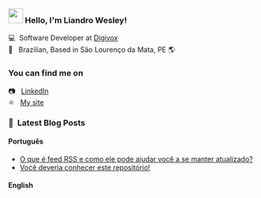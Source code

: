 ### <img src="https://media.giphy.com/media/hvRJCLFzcasrR4ia7z/giphy.gif" width="30px"> Hello, I'm Liandro Wesley!

💻 &nbsp;Software Developer at [Digivox](https://digivox.com.br) <br>
🏡 &nbsp; Brazilian, Based in São Lourenço da Mata, PE 🌎

### You can find me on

📷 &nbsp; [LinkedIn](https://linkedin.com/in/liandrowesley) <br>
⚛️ &nbsp; [My site](https://liandrowesley.dev) <br>

### 📕 &nbsp;Latest Blog Posts


#### Português

<!-- BLOG:START -->
- [O que é feed RSS  e como ele pode ajudar você a se manter atualizado?](https://liandrowesley.dev/blog/o-que-e-feed-rss-e-como-ele-pode-ajudar-voce-a-se-manter-atualizado)
- [Você deveria conhecer este repositório!](https://liandrowesley.dev/blog/voce-deveria-conhecer-este-repositorio)
<!-- BLOG:END -->

#### English

<!-- BLOGEN:START -->

<!-- BLOGEN:END -->
